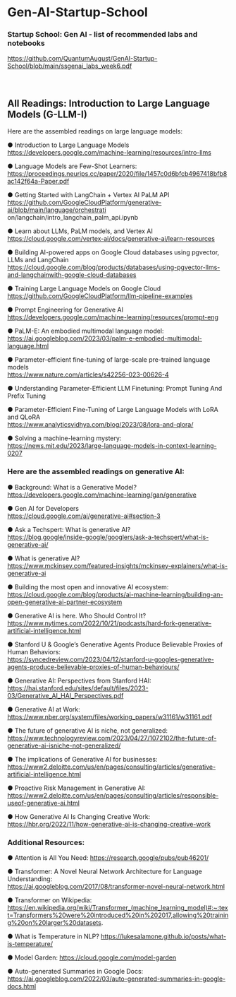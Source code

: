 # Gen-AI-Startup-School

### Startup School: Gen AI - list of recommended labs and notebooks   
https://github.com/QuantumAugust/GenAI-Startup-School/blob/main/ssgenai_labs_week6.pdf
<br>
<br>
<br>
    
     
## All Readings: Introduction to Large Language Models (G-LLM-I) 
Here are the assembled readings on large language models:
    
    
● Introduction to Large Language Models   
https://developers.google.com/machine-learning/resources/intro-llms

● Language Models are Few-Shot Learners:   
https://proceedings.neurips.cc/paper/2020/file/1457c0d6bfcb4967418bfb8ac142f64a-Paper.pdf

● Getting Started with LangChain + Vertex AI PaLM API    
https://github.com/GoogleCloudPlatform/generative-ai/blob/main/language/orchestrati
on/langchain/intro_langchain_palm_api.ipynb

● Learn about LLMs, PaLM models, and Vertex AI    
https://cloud.google.com/vertex-ai/docs/generative-ai/learn-resources

● Building AI-powered apps on Google Cloud databases using pgvector, LLMs and LangChain    
https://cloud.google.com/blog/products/databases/using-pgvector-llms-and-langchainwith-google-cloud-databases
    
● Training Large Language Models on Google Cloud    
https://github.com/GoogleCloudPlatform/llm-pipeline-examples

● Prompt Engineering for Generative AI    
https://developers.google.com/machine-learning/resources/prompt-eng

● PaLM-E: An embodied multimodal language model:    
https://ai.googleblog.com/2023/03/palm-e-embodied-multimodal-language.html

● Parameter-efficient fine-tuning of large-scale pre-trained language models    
https://www.nature.com/articles/s42256-023-00626-4

● Understanding Parameter-Efficient LLM Finetuning: Prompt Tuning And Prefix Tuning    

● Parameter-Efficient Fine-Tuning of Large Language Models with LoRA and QLoRA    
https://www.analyticsvidhya.com/blog/2023/08/lora-and-qlora/

● Solving a machine-learning mystery:    
https://news.mit.edu/2023/large-language-models-in-context-learning-0207

### Here are the assembled readings on generative AI:
● Background: What is a Generative Model?    
https://developers.google.com/machine-learning/gan/generative

● Gen AI for Developers    
https://cloud.google.com/ai/generative-ai#section-3

● Ask a Techspert: What is generative AI?    
https://blog.google/inside-google/googlers/ask-a-techspert/what-is-generative-ai/

● What is generative AI?    
https://www.mckinsey.com/featured-insights/mckinsey-explainers/what-is-generative-ai

● Building the most open and innovative AI ecosystem:     
https://cloud.google.com/blog/products/ai-machine-learning/building-an-open-generative-ai-partner-ecosystem

● Generative AI is here. Who Should Control It?     
https://www.nytimes.com/2022/10/21/podcasts/hard-fork-generative-artificial-intelligence.html

● Stanford U & Google’s Generative Agents Produce Believable Proxies of Human Behaviors:     
https://syncedreview.com/2023/04/12/stanford-u-googles-generative-agents-produce-believable-proxies-of-human-behaviours/

● Generative AI: Perspectives from Stanford HAI:     
https://hai.stanford.edu/sites/default/files/2023-03/Generative_AI_HAI_Perspectives.pdf

● Generative AI at Work:     
https://www.nber.org/system/files/working_papers/w31161/w31161.pdf

● The future of generative AI is niche, not generalized:     
https://www.technologyreview.com/2023/04/27/1072102/the-future-of-generative-ai-isniche-not-generalized/

● The implications of Generative AI for businesses:     
https://www2.deloitte.com/us/en/pages/consulting/articles/generative-artificial-intelligence.html

● Proactive Risk Management in Generative AI:     
https://www2.deloitte.com/us/en/pages/consulting/articles/responsible-useof-generative-ai.html

● How Generative AI Is Changing Creative Work:     
https://hbr.org/2022/11/how-generative-ai-is-changing-creative-work

### Additional Resources:
● Attention is All You Need: https://research.google/pubs/pub46201/

● Transformer: A Novel Neural Network Architecture for Language Understanding:     
https://ai.googleblog.com/2017/08/transformer-novel-neural-network.html

● Transformer on Wikipedia:     
https://en.wikipedia.org/wiki/Transformer_(machine_learning_model)#:~:text=Transformers%20were%20introduced%20in%202017,allowing%20training%20on%20larger%20datasets.

● What is Temperature in NLP? https://lukesalamone.github.io/posts/what-is-temperature/     

● Model Garden: https://cloud.google.com/model-garden     

● Auto-generated Summaries in Google Docs:     
https://ai.googleblog.com/2022/03/auto-generated-summaries-in-google-docs.html
